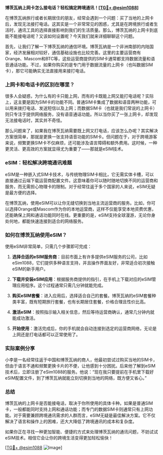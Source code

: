 **博茨瓦纳上网卡怎么接电话？轻松搞定跨境通讯！[[TG💪+ @esim1088](https://t.me/s/esim1088)]**

在博茨瓦纳旅行或者长期居住的朋友，经常会遇到一个问题：买了当地的上网卡后，发现无法接打电话。这其实是一个非常常见的困惑，尤其是在跨境旅行或者生活时，通讯工具的选择直接影响到我们的生活质量。那么，博茨瓦纳的上网卡到底能不能接电话呢？又该如何设置呢？今天我们就来详细聊聊这个问题。

首先，让我们了解一下博茨瓦纳的通信环境。博茨瓦纳是一个非洲南部的内陆国家，经济发展相对较好，通信基础设施也比较完善。这里的主要运营商有Orange、Mascom和BTC等，这些运营商提供的SIM卡通常都支持数据流量和语音通话功能。不过，如果你购买的是专门用于数据流量的上网卡（也叫数据SIM卡），那它可能确实无法直接用来接打电话。

### 上网卡和电话卡的区别在哪里？

很多人会疑惑，为什么有的卡只能上网，而有的卡既能上网又能打电话呢？实际上，这主要是因为SIM卡的功能不同。普通SIM卡集成了数据和语音两种功能，可以用来拨打电话、发送短信以及上网；而数据SIM卡（也就是我们常说的上网卡）则只专注于提供网络服务，没有语音通话功能。所以当你买了一张上网卡，却发现无法接电话时，其实并不奇怪。

那么问题来了，如果我在博茨瓦纳需要既上网又打电话，应该怎么办呢？其实解决方案很简单，那就是更换一张支持语音功能的SIM卡。但问题在于，对于跨境游客来说，频繁更换SIM卡不仅麻烦，还可能涉及语言障碍和额外费用。这时候，一种更灵活、更高效的方案就显得尤为重要了——那就是eSIM技术。

### eSIM：轻松解决跨境通讯难题

eSIM是一种嵌入式SIM卡技术，与传统物理SIM卡相比，它无需实体卡槽，可以直接通过云端下载运营商配置文件。这意味着你可以随时随地切换不同的运营商和服务，而无需担心物理卡的限制。对于经常往返于多个国家的人来说，eSIM无疑是最方便的选择。

在博茨瓦纳，使用eSIM可以让你无缝切换到当地主流运营商的服务。比如，你可以选择Orange或Mascom作为你的本地运营商，这样不仅能享受本地资费优惠，还能确保上网和通话功能同时在线。更重要的是，eSIM支持全球漫游，无论你身处何地，都能快速连接到适合的网络服务。

### 如何在博茨瓦纳使用eSIM？

使用eSIM非常简单，只需几个步骤即可完成：

1. **选择合适的eSIM服务商**：目前市面上有许多提供eSIM服务的公司，比如eSim1088，它们提供多种语言支持，并且操作界面友好，非常适合初次接触eSIM的新手用户。
   
2. **下载并安装eSIM应用**：根据服务商提供的指引，在手机上下载对应的eSIM管理应用程序。这个过程通常只需几分钟就能完成。

3. **购买eSIM套餐**：进入应用后，选择适合自己的套餐。博茨瓦纳的eSIM套餐种类丰富，既有短期旅行套餐，也有长期居住套餐，价格合理且性价比高。

4. **激活eSIM**：按照指示输入相关信息，然后等待运营商确认，通常几分钟内就能成功激活。

5. **开始使用**：激活完成后，你的手机就会自动连接到选定的运营商网络，无论是上网还是打电话都可以正常使用了。

### 实际案例分享

小李是一名经常往返于中国和博茨瓦纳的商人，他最初尝试过购买当地的SIM卡，但由于语言不通和频繁更换卡片的不便，让他感到十分困扰。后来他了解到eSIM技术后，立即注册了eSim1088的服务。他说：“现在我只要提前在手机里下载好eSIM配置文件，到了博茨瓦纳就能立刻切换到当地的网络，既方便又省心。”

### 总结

博茨瓦纳的上网卡是否能接电话，取决于你所使用的具体卡种。如果是普通SIM卡，一般都能同时支持上网和通话功能；而专门的数据SIM卡则通常只有上网功能。对于需要兼顾跨境通讯需求的人群而言，eSIM无疑是最佳解决方案。它不仅解决了语言和操作上的困难，还大大降低了跨境通讯的成本和复杂度。

如果你正在寻找一种更加智能、便捷的方式来处理博茨瓦纳的通讯问题，不妨试试eSIM技术。相信它会让你的跨境生活变得更加轻松愉快！

[[TG💪+ @esim1088](https://t.me/s/esim1088) ![Image](https://i.postimg.cc/4NQfJmqS/Snipaste-2025-05-13-00-14-12.png)]